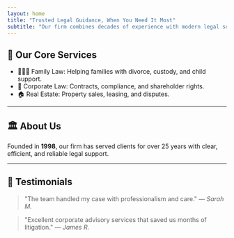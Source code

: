 ```yaml
---
layout: home
title: "Trusted Legal Guidance, When You Need It Most"
subtitle: "Our firm combines decades of experience with modern legal solutions to protect your rights and achieve results."
---
```


## 🌟 Our Core Services

- 👨‍👩‍👧 Family Law: Helping families with divorce, custody, and child support.
- 🏢 Corporate Law: Contracts, compliance, and shareholder rights.
- 🏠 Real Estate: Property sales, leasing, and disputes.

---

## 🏛 About Us
Founded in **1998**, our firm has served clients for over 25 years with clear, efficient, and reliable legal support.

---

## 💬 Testimonials
> "The team handled my case with professionalism and care." — *Sarah M.*

> "Excellent corporate advisory services that saved us months of litigation." — *James R.*
